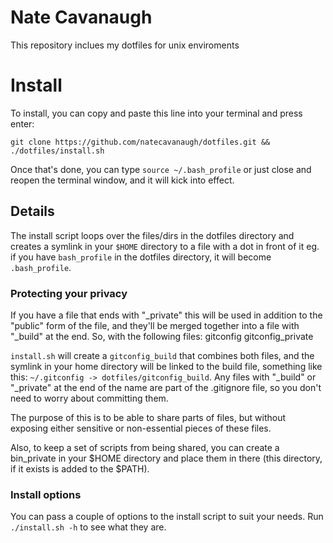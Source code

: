 # Nate Cavanaugh

This repository inclues my dotfiles for unix enviroments

# Install

To install, you can copy and paste this line into your terminal and press enter:

	git clone https://github.com/natecavanaugh/dotfiles.git && ./dotfiles/install.sh

Once that's done, you can type `source ~/.bash_profile` or just close and reopen the terminal window, and it will kick into effect.

## Details
The install script loops over the files/dirs in the dotfiles directory and creates a symlink in your `$HOME` directory to a file with a dot in front of it eg. if you have `bash_profile` in the dotfiles directory, it will become `.bash_profile`.

### Protecting your privacy
If you have a file that ends with "_private" this will be used in addition to the "public" form of the file, and they'll be merged together into a file with "_build" at the end.
So, with the following files:
gitconfig
gitconfig_private

`install.sh` will create a `gitconfig_build` that combines both files, and the symlink in your home directory will be linked to the build file, something like this:
`~/.gitconfig -> dotfiles/gitconfig_build`.
Any files with "_build" or "_private" at the end of the name are part of the .gitignore file, so you don't need to worry about committing them.

The purpose of this is to be able to share parts of files, but without exposing either sensitive or non-essential pieces of these files.

Also, to keep a set of scripts from being shared, you can create a bin_private in your $HOME directory and place them in there (this directory, if it exists is added to the $PATH).

### Install options
You can pass a couple of options to the install script to suit your needs. Run `./install.sh -h` to see what they are.
